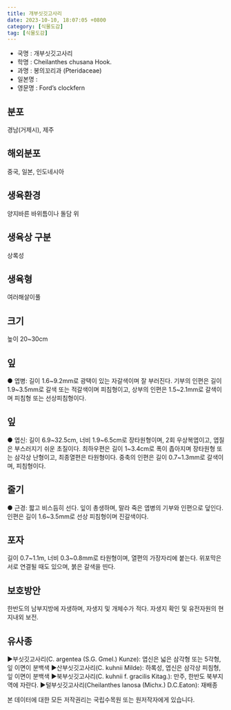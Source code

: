 ```yaml
---
title: 개부싯깃고사리
date: 2023-10-10, 18:07:05 +0800
category: [식물도감]
tag: [식물도감]
---
```




- 국명 : 개부싯깃고사리
- 학명 : Cheilanthes chusana Hook.
- 과명 : 봉의꼬리과 (Pteridaceae)
- 일본명 : 
- 영문명 : Ford’s clockfern


## 분포
경남(거제시), 제주
## 해외분포
중국, 일본, 인도네시아
## 생육환경
양지바른 바위틈이나 돌담 위
## 생육상 구분
상록성
## 생육형
여러해살이풀
## 크기
높이 20~30cm
## 잎
● 엽병: 길이 1.6~9.2mm로 광택이 있는 자갈색이며 잘 부러진다. 기부의 인편은 길이 1.9~3.5mm로 갈색 또는 적갈색이며 피침형이고, 상부의 인편은 1.5~2.1mm로 갈색이며 피침형 또는 선상피침형이다.
## 잎
● 엽신: 길이 6.9~32.5cm, 너비 1.9~6.5cm로 장타원형이며, 2회 우상복엽이고, 엽질은 부스러지기 쉬운 초질이다. 최하우편은 길이 1~3.4cm로 폭이 좁아지며 장타원형 또는 삼각상 난형이고, 최종열편은 타원형이다. 중축의 인편은 길이 0.7~1.3mm로 갈색이며, 피침형이다.
## 줄기
● 근경: 짧고 비스듬히 선다. 잎이 총생하며, 말라 죽은 엽병의 기부와 인편으로 덮인다. 인편은 길이 1.6~3.5mm로 선상 피침형이며 진갈색이다.
## 포자
길이 0.7~1.1m, 너비 0.3~0.8mm로 타원형이며, 열편의 가장자리에 붙는다. 위포막은 서로 연결될 때도 있으며, 붉은 갈색을 띤다.
## 보호방안
한반도의 남부지방에 자생하며, 자생지 및 개체수가 적다. 자생지 확인 및 유전자원의 현지내외 보전.
## 유사종
▶부싯깃고사리(C. argentea (S.G. Gmel.) Kunze): 엽신은 넓은 삼각형 또는 5각형, 잎 이면이 분백색▶산부싯깃고사리(C. kuhnii Milde): 하록성, 엽신은 삼각상 피침형, 잎 이면이 분백색▶북부싯깃고사리(C. kuhnii f. gracilis Kitag.): 만주, 한반도 북부지역에 자란다.▶털부싯깃고사리(Cheilanthes lanosa (Michx.) D.C.Eaton): 재배종






본 데이터에 대한 모든 저작권리는 국립수목원 또는 원저작자에게 있습니다.

